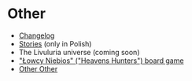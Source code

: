 # Other

<div class="text-2xl">

- [Changelog](/other/changelog)
- [Stories](/other/stories) (only in Polish)
- The Livuluria universe (coming soon)
- ["Łowcy Niebios" ("Heavens Hunters") board game](/other/łowcy-niebios)
- [Other Other](/other/other)

</div>